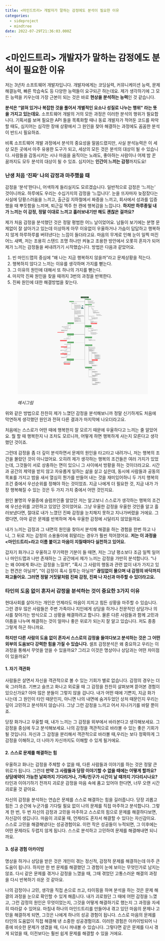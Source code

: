 ```yaml
---
title: <마인드트리> 개발자가 말하는 감정에도 분석이 필요한 이유
categories:
  - sideproject
  - mindtree
date: 2022-07-29T21:36:03.000Z
---
```


# <마인드트리> 개발자가 말하는 감정에도 분석이 필요한 이유

저는 3년차 소프트웨어 개발자입니다. 개발자에게는 코딩실력, 커뮤니케이션 능력, 문제해결능력, 빠른 학습속도 등 다양한 능력들이 요구되곤 하는데요. 제가 생각하기에 그 모든 능력을 키우는데 가장 근본이 되는 것은 바로 **현상을 분석하는 능력**인 것 같습니다.

**분석은 “얽혀 있거나 복잡한 것을 풀어서 개별적인 요소나 성질로 나누는 행위" 라는 뜻을 가지고 있는데요.** 소프트웨어 개발의 거의 모든 과정은 이러한 분석의 행위가 필요합니다. 기획서를 보며 필요한 API 들을 목록화할 때나 동료 개발자가 적어둔 코드를 파악할 때도, 심지어는 심각한 장애 상황에서 그 원인을 찾아 해결하는 과정에도 꼼꼼한 분석이 반드시 필요하죠.

비록 소프트웨어 개발 과정에서 분석의 중요성을 말씀드렸지만, 사실 분석능력은 이 세상 모든 곳에서 아주 유용한 도구가 되고, 세상의 모든 것은 분석의 대상이 될 수 있습니다. 사람들을 감동시키는 시나 마음을 움직이는 노래도, 좋아하는 사람이나 어제 밤 꾼 꿈까지도 모두 분석의 대상이 될 수 있죠. 심지어는 **인간이 느끼는 감정**까지도요!

### 난생 처음 ‘진짜’ 나의 감정과 마주했을 때

감정을 ‘분석’한다니, 어색하게 들리실지도 모르겠습니다. 일반적으로 감정은 ‘느끼는’ 것이니까요. 하루에도 우리는 수십가지의 감정을 ‘느낍니다’. 눈을 뜨자마자 늦잠잤다는 사실에 당황스러움을 느끼고, 출근길 지하철에서 짜증을 느끼고, 회사에서 성과를 입증했을 때 뿌듯함을 느끼며, 퇴근길 맥주 한 캔에 행복감을 느낍니다. **하지만 하루종일 내가 느끼는 이 감정, 정말 이대로 느끼고 흘러보내기만 해도 괜찮은 걸까요?**

제가 처음 감정을 분석했던 것은 정말 평범한 어느 날이었어요. 남들이 보기에는 분명 문제없이 잘 살아가고 있는데 이상하게 아무 이유없이 우울하거나 가슴이 답답하고 행복하지 않게 하루하루를 버텨낸다는 느낌이 들더라고요. 마음의 무게로 인해 눈이 일찍 떠진 어느 새벽, 저는 조용히 스탠드 조명 하나만 켜놓고 조용한 방안에서 오롯히 혼자가 되어 제가 느끼는 감정들을 써내려가기 시작했습니다. 방법은 다음과 같았어요.

1. 빈 마인드맵의 중심에 “왜 나는 지금 행복하지 않을까”라고 문제상황을 적는다.
2. 행복하지 않다고 느끼는 이유를 생각하며 가지를 뻗는다.
3. 그 이유의 원인에 대해서 또 하나의 가지를 뻗는다.
4. 마지막 진짜 원인을 찾을 때까지 3번의 과정을 반복한다.
5. 진짜 원인에 대한 해결방법을 찾는다.

<figure><img src="../../.gitbook/assets/mindtreeproject-02-1659098513622.png" alt=""><figcaption><p><em>예시그림</em></p></figcaption></figure>

위와 같은 방법으로 찬찬히 제가 느꼈던 감정을 분석해보니까 정말 신기하게도 처음에 막연하게 생각했던 원인과 전혀 다른 결과가 마지막에 나오더라고요.

처음에는 스스로가 어떤 때에 행복한지 잘 모르기 때문에 우울하다고 느끼는 줄 알았어요. 뭘 할 때 행복한지 나 조차도 모르니까, 어떻게 하면 행복하게 사는지 모른다고 생각했던 것이죠.

그런데 감정을 좀 더 깊이 분석하면서 문제의 원인을 타고타고 내려가니, 저는 행복의 조건을 몰랐던 것이 아니었어요. 오히려 제가 생각하는 행복의 조건들은 여러 가지가 있었는데, 그것들이 서로 상충하는 면이 있으니 그 사이에서 방황을 하는 것이더라고요. 시간과 공간의 제약을 받지 않고 자유롭게 일하는 삶을 살고 싶은데, 동시에 사람들과 공동의 목표를 가지고 밤을 새서 열심히 뭔가를 만들어 내는 것을 재미있어하니 두 가지 행복의 조건 중에서 우선순위를 정해야 하는 것이었죠. 지금 나에게 더 필요한 것, 지금 내가 가장 행복해질 수 있는 것은 두 가지 가치 중에서 어떤 것인지요.

원인 불명의 우울증에 슬럼프인줄 알았던 저는 알고보니 스스로가 생각하는 행복의 조건에 우선순위를 고민하고 있었던 것이었어요. 그냥 우울한 감정을 우울한 것인줄 알고 흘러보냈다면, 절대로 내가 느꼈던 진짜 감정을 눈치채지 못하고 지나가버렸을 거에요. 그랬다면, 아마 같은 문제를 반복하며 계속 우울한 감정에 시달리지 않았을까요.

내가 느끼는 감정과 그 내면의 원인을 찾아서 분석해 해결을 하는 경험을 한번 하고 나니, 그 뒤로 저는 감정의 소용돌이에 휘말리는 경우가 훨씬 적어졌어요. **저는 이 과정을 <마인드트리>라고 이름 붙이고 마음이 지칠때마다 실천하고 있어요.**

갑자기 화가나고 우울하고 무기력한 기분이 들 때면, 저는 그냥 평소보다 조금 일찍 일어나 마인드맵과 나만 존재하는 그 공간에서 제가 느끼는 감정을 가만히 분석합니다. “나는 왜 00에게 화나는 감정을 느낄까”, “혹시 그 사람의 행동과 관련 없이 내가 가지고 있는 편견은 아닐까”, “이 감정이 혹시 질투는 아닐까” **끊임없이 물으며 내 감정의 바닥까지 파고들어요. 그러면 정말 거짓말처럼 진짜 감정, 진짜 나 자신과 마주할 수 있더라고요.**

### 타인의 도움 없이 혼자서 감정을 분석하는 것이 중요한 3가지 이유

현대사회를 살아가는 개인은 언제라도 마음이 지치고 힘든 상황을 마주할 수 있습니다. 그런 경우 많은 사람들은 주변 가족이나 지인에게 상담을 하거나 전문적인 상담가나 의사를 찾아가는 방식으로 그 상황을 해결하려고 합니다. 물론 다른 사람들과 함께 고민과 아픔을 나누며 해결하는 것이 얼마나 좋은 위로가 되는지 잘 알고 있습니다. 저도 종종 그렇게 하곤 하니까요.

**하지만 다른 사람의 도움 없이 혼자서 스스로의 감정을 들여다보고 분석하는 것은 그 어떤 외부의 도움보다 강력한 힘을 가질 수 있습니다.** 셀프 감정분석은 왜 중요하고 우리는 이 과정을 통해서 무엇을 얻을 수 있을까요? 그리고 이것은 명상이나 상담과는 어떤 차이점이 있을까요?

#### 1. 자기 객관화

사람들은 살면서 자신을 객관적으로 볼 수 있는 기회가 별로 없습니다. 감정의 경우는 더욱 그러하죠. 기쁘고 슬프고 화나고 외로울 때 그 감정을 찬찬히 살펴보며 뜯어본 경험이 있으신가요? 아마 많은 분들이 그렇지 않을 겁니다. 내가 어떤 때에 기쁜지, 지금 화가 나는데 그 원인이 타인 때문인지, 아니면 나의 내면에 숨겨두었던 상처 때문인지 우리는 깊이 고민하고 분석하지 않습니다. 그냥 그런 감정을 느끼고 어서 지나가기를 바랄 뿐이죠.

당장 화가나고 우울할 때, 내가 느끼는 그 감정을 외부에서 바라본다고 생각해보세요. 그 감정을 중심에 두고 분석해보세요. 나의 감정을 객관적으로 바라볼 수 있는 좋은 기회가 될 것입니다. 자신과 그 감정을 분리해서 객관적으로 바라볼 때,우리는 보다 정확하게 그 감정을 이해하고, 더 나아가 자신까지도 이해할 수 있게 될거에요.

#### 2. 스스로 문제를 해결하는 힘

우울하고 화나는 감정을 주체할 수 없을 때, 다른 사람들과 이야기를 하는 것은 정말 큰 위로가 됩니다. 그런데 **만약 그 사람들과 당장 이야기할 수 없을 때에는 어떻게 할까요? 상담예약이 가능한 날짜까지 기다리거나, 가족/친구가 시간이 날 때까지 기다리시나요?** 타인과 이야기하기 전까지 괴로운 감정을 마음 속에 품고 있어야 한다면, 너무 오랜 시간 괴로울 것 같아요.

자신의 감정을 분석하는 연습은 문제를 스스로 해결하는 힘을 길러줍니다. 당장 괴롭고 힘든 그 순간에 누군가를 기다릴 필요 없이 나의 문제를 직접 마주하고 분석합니다. 그렇게 한 번, 두 번 자신의 감정과 고민을 마주하고 스스로의 힘으로 문제를 해결하다보면, 자신감이 생깁니다. 마음이 괴로울 때, 언제라도 혼자서 해결할 수 있다는 자신감이요. 스스로 고민을 해결해냈다는 성공경험이요. 이런 작은 성공들이 누적되면, 그 이후에는 어떤 문제라도 두렵지 않게 됩니다. 스스로 분석하고 고민하여 문제를 해결해내면 되니까요.

#### 3. 성공 경험 아카이빙

명상을 하거나 상담을 받은 것은 개인이 겪는 정신적, 감정적 문제를 해결하는데 아주 큰 도움이 됩니다. 하지만 한 번 문제를 해결했던 그 경험이 눈에 보이는 무엇인가로 남지는 않죠. 다시 같은 문제를 겪거나 감정을 느꼈을 때, 그때 겪었던 고통스러운 해결의 과정을 다시 반복하기 쉬운 것 같아요.

나의 감정이나 고민, 생각을 직접 손으로 쓰고, 타이핑을 하며 분석을 하는 것은 문제 해결의 과정을 눈으로 확인할 수 있게 해줍니다. 내가 괴로웠던 그 때에 어떤 감정을 느꼈고, 그런 감정의 원인은 무엇이었는지, 그것을 어떻게 해결하기로 했는지 그 과정을 자세히 따라갈 수 있어요. 마침내 하나의 마인드트리를 만들어내 겪고 있던 마음의 문제나 고민을 해결하게 되면, 그것은 나에게 하나의 성공 경험이 됩니다. 스스로 마음의 문제를 타인의 도움없이 직접 해결해 낸 소중한 성공경험이죠. 이러한 경험은 아카이빙되어 나중에 비슷한 문제가 생겼을 때, 다시 꺼내볼 수 있습니다. 그렇다면 같은 문제를 다시 겪게 되었을 때, 이전보다는 훨씬 쉽게 문제를 해결할 수 있을 거에요.

